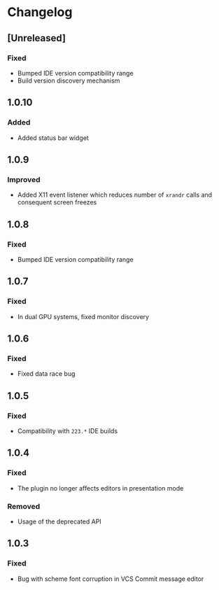 # Changelog

## [Unreleased]
### Fixed
- Bumped IDE version compatibility range
- Build version discovery mechanism

## 1.0.10
### Added
- Added status bar widget

## 1.0.9
### Improved
- Added X11 event listener which reduces number of `xrandr` calls and consequent screen freezes

## 1.0.8
### Fixed
- Bumped IDE version compatibility range

## 1.0.7
### Fixed
- In dual GPU systems, fixed monitor discovery

## 1.0.6
### Fixed
- Fixed data race bug

## 1.0.5
### Fixed
- Compatibility with `223.*` IDE builds

## 1.0.4
### Fixed
- The plugin no longer affects editors in presentation mode

### Removed
- Usage of the deprecated API

## 1.0.3
### Fixed
- Bug with scheme font corruption in VCS Commit message editor
